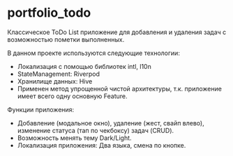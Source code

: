# portfolio_todo
Классическое ToDo List приложение для добавления и удаления задач с возможностью пометки выполненных.

В данном проекте используются следующие технологии:
- Локализация с помощью библиотек intl, l10n
- StateManagement: Riverpod
- Хранилище данных: Hive
- Применен метод упрощенной чистой архитектуры, т.к. приложение имеет всего одну основную Feature.

Функции приложения:
- Добавление (модальное окно), удаление (жест, свайп влево), изменение статуса (тап по чекбоксу) задач (CRUD).
- Возможность менять тему Dark/Light.
- Локализация приложения: Два языка, смена по кнопке.